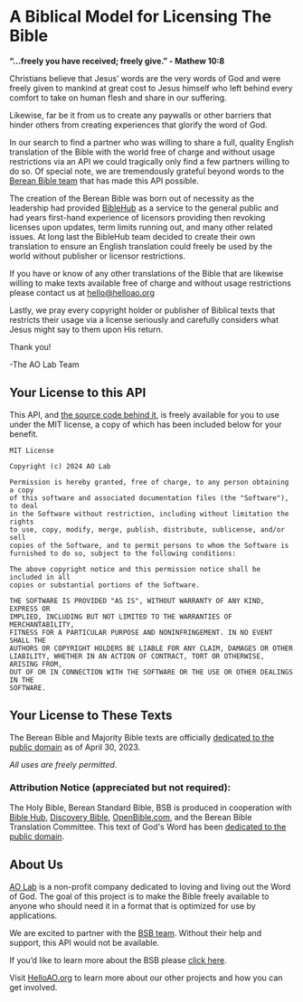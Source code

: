 # A Biblical Model for Licensing The Bible

**“...freely you have received; freely give.” - Mathew 10:8**

Christians believe that Jesus’ words are the very words of God and were freely given to mankind at great cost to Jesus himself who left behind every comfort to take on human flesh and share in our suffering.

Likewise, far be it from us to create any paywalls or other barriers that hinder others from creating experiences that glorify the word of God.

In our search to find a partner who was willing to share a full, quality English translation of the Bible with the world free of charge and without usage restrictions via an API we could tragically only find a few partners willing to do so. Of special note, we are tremendously grateful beyond words to the [Berean Bible team](https://berean.bible/) that has made this API possible.

The creation of the Berean Bible was born out of necessity as the leadership had provided [BibleHub](https://biblehub.com/) as a service to the general public and had years first-hand experience of licensors providing then revoking licenses upon updates, term limits running out, and many other related issues. At long last the BibleHub team decided to create their own translation to ensure an English translation could freely be used by the world without publisher or licensor restrictions.

If you have or know of any other translations of the Bible that are likewise willing to make texts available free of charge and without usage restrictions please contact us at [hello@helloao.org](mailto:hello@helloao.org)

Lastly, we pray every copyright holder or publisher of Biblical texts that restricts their usage via a license seriously and carefully considers what Jesus might say to them upon His return.

Thank you!

-The AO Lab Team

## Your License to this API

This API, and [the source code behind it](https://github.com/HelloAOLab/bible-api), is freely available for you to use under the MIT license, a copy of which has been included below for your benefit. 

```:no-line-numbers
MIT License

Copyright (c) 2024 AO Lab

Permission is hereby granted, free of charge, to any person obtaining a copy
of this software and associated documentation files (the "Software"), to deal
in the Software without restriction, including without limitation the rights
to use, copy, modify, merge, publish, distribute, sublicense, and/or sell
copies of the Software, and to permit persons to whom the Software is
furnished to do so, subject to the following conditions:

The above copyright notice and this permission notice shall be included in all
copies or substantial portions of the Software.

THE SOFTWARE IS PROVIDED "AS IS", WITHOUT WARRANTY OF ANY KIND, EXPRESS OR
IMPLIED, INCLUDING BUT NOT LIMITED TO THE WARRANTIES OF MERCHANTABILITY,
FITNESS FOR A PARTICULAR PURPOSE AND NONINFRINGEMENT. IN NO EVENT SHALL THE
AUTHORS OR COPYRIGHT HOLDERS BE LIABLE FOR ANY CLAIM, DAMAGES OR OTHER
LIABILITY, WHETHER IN AN ACTION OF CONTRACT, TORT OR OTHERWISE, ARISING FROM,
OUT OF OR IN CONNECTION WITH THE SOFTWARE OR THE USE OR OTHER DEALINGS IN THE
SOFTWARE.
```

## Your License to These Texts

The Berean Bible and Majority Bible texts are officially [dedicated to the public domain](https://creativecommons.org/publicdomain/zero/1.0/) as of April 30, 2023.

*All uses are freely permitted.*

### Attribution Notice (appreciated but not required):

The Holy Bible, Berean Standard Bible, BSB is produced in cooperation with [Bible Hub](https://biblehub.com/), [Discovery Bible](https://discoverybible.com/), [OpenBible.com](https://openbible.com/), and the Berean Bible Translation Committee. This text of God's Word has been [dedicated to the public domain](https://creativecommons.org/publicdomain/zero/1.0/).

## About Us

[AO Lab](https://helloao.org/) is a non-profit company dedicated to loving and living out the Word of God. The goal of this project is to make the Bible freely available to anyone who should need it in a format that is optimized for use by applications.

We are excited to partner with the [BSB team](https://bereanbibles.com/). Without their help and support, this API would not be available.

If you’d like to learn more about the BSB please [click here](https://bereanbibles.com/about-berean-study-bible/).

Visit [HelloAO.org](https://helloao.org/) to learn more about our other projects and how you can get involved.